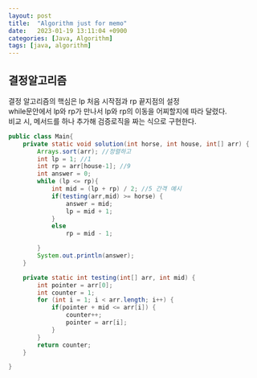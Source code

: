 ```yaml
---
layout: post
title:  "Algorithm just for memo"
date:   2023-01-19 13:11:04 +0900
categories: [Java, Algorithm]
tags: [java, algorithm]
---
```


## 결정알고리즘

결정 알고리즘의 핵심은 lp 처음 시작점과 rp 끝지점의 설정  
while문안에서 lp와 rp가 만나서 lp와 rp의 이동을 어찌할지에 따라 달렸다.  
비교 시, 메서드를 하나 추가해 검증로직을 짜는 식으로 구현한다.  

```java
public class Main{
    private static void solution(int horse, int house, int[] arr) {
        Arrays.sort(arr); //정렬하고
        int lp = 1; //1
        int rp = arr[house-1]; //9
        int answer = 0;
        while (lp <= rp){
            int mid = (lp + rp) / 2; //5 간격 예시
            if(testing(arr,mid) >= horse) {
                answer = mid;
                lp = mid + 1;
            }
            else
                rp = mid - 1;

        }
        System.out.println(answer);
    }

    private static int testing(int[] arr, int mid) {
        int pointer = arr[0];
        int counter = 1;
        for (int i = 1; i < arr.length; i++) {
            if(pointer + mid <= arr[i]) {
                counter++;
                pointer = arr[i];
            }
        }
        return counter;
    }

}
```

